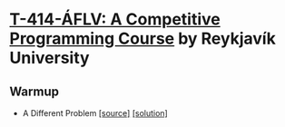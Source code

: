 # [T-414-ÁFLV: A Competitive Programming Course](https://github.com/SuprDewd/T-414-AFLV) by Reykjavík University



## Warmup

- A Different Problem [[source]](https://open.kattis.com/problems/different) [[solution]](https://github.com/kantuni/Kattis/blob/master/different.cc)
